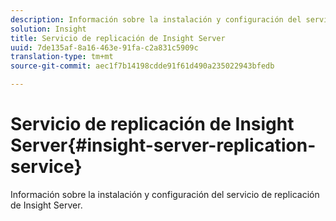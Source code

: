 ```yaml
---
description: Información sobre la instalación y configuración del servicio de replicación de Insight Server.
solution: Insight
title: Servicio de replicación de Insight Server
uuid: 7de135af-8a16-463e-91fa-c2a831c5909c
translation-type: tm+mt
source-git-commit: aec1f7b14198cdde91f61d490a235022943bfedb

---
```



# Servicio de replicación de Insight Server{#insight-server-replication-service}

Información sobre la instalación y configuración del servicio de replicación de Insight Server.

